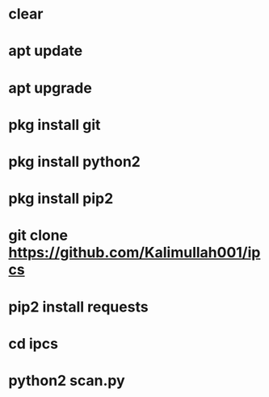 # clear

# apt update

# apt upgrade

# pkg install git

# pkg install python2

# pkg install pip2

# git clone https://github.com/Kalimullah001/ipcs

# pip2 install requests

# cd ipcs

# python2 scan.py
